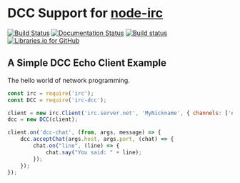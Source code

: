 # DCC Support for [node-irc](https://github.com/martynsmith/node-irc)

[![Build Status](https://travis-ci.org/tritium21/node-irc-dcc.svg?branch=master)](https://travis-ci.org/tritium21/node-irc-dcc) [![Documentation Status](http://readthedocs.org/projects/node-irc-dcc/badge/?version=latest)](http://node-irc-dcc.readthedocs.io/en/latest/?badge=latest) [![Build status](https://ci.appveyor.com/api/projects/status/5f9erkae5ga799m6?svg=true)](https://ci.appveyor.com/project/tritium21/node-irc-dcc) [![Libraries.io for GitHub](https://img.shields.io/librariesio/github/tritium21/node-irc-dcc.svg?maxAge=2592000?style=plastic)](https://libraries.io/github/tritium21/node-irc-dcc)

## A Simple DCC Echo Client Example

The hello world of network programming.

```javascript
const irc = require('irc');
const DCC = require('irc-dcc');

client = new irc.Client('irc.server.net', 'MyNickname', { channels: ['#a_channel'] })
dcc = new DCC(client);

client.on('dcc-chat', (from, args, message) => {
    dcc.acceptChat(args.host, args.port, (chat) => {
        chat.on("line", (line) => {
            chat.say("You said: " + line);
        });
    });
});
```